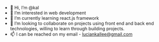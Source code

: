 - 👋 Hi, I’m @kal
- 👀 I’m interested in web development 
- 🌱 I’m currently learning react.js framework
- 💞️ I’m looking to collaborate on projects using front end and back end technologies, willing to learn through building projects.
- 📫 I can be reached on my email - luciankallee@gmail.com

